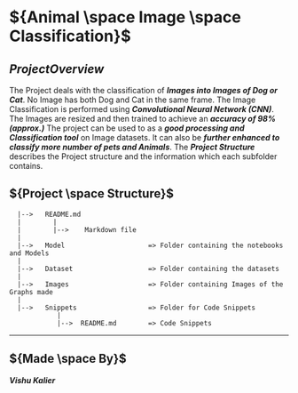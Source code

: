 # ${Animal \space Image \space Classification}$


## ${Project Overview}$

The Project deals with the classification of ***Images into Images of Dog or Cat***. No Image has both Dog and Cat in the same frame. The Image 
Classification is performed using ***Convolutional Neural Network (CNN)***. The Images are resized and then trained to achieve an ***accuracy of 98% (approx.)*** 
The project can be used to as a ***good processing and Classification tool*** on Image datasets. It can also be ***further enhanced to classify more 
number of pets and Animals***.
The ***Project Structure*** describes the Project structure and the information which each subfolder contains.

## ${Project \space Structure}$

      |-->   README.md
      |        |
      |        |-->    Markdown file
      |
      |-->   Model                     => Folder containing the notebooks and Models
      |
      |-->   Dataset                   => Folder containing the datasets
      |
      |-->   Images                    => Folder containing Images of the Graphs made
      |
      |-->   Snippets                  => Folder for Code Snippets
                |
                |-->  README.md        => Code Snippets

----

## ${Made \space By}$

***Vishu Kalier***
